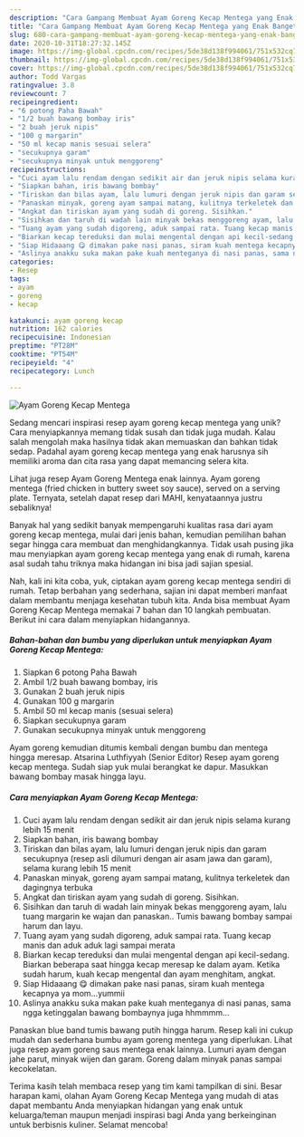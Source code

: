 ```yaml
---
description: "Cara Gampang Membuat Ayam Goreng Kecap Mentega yang Enak Banget"
title: "Cara Gampang Membuat Ayam Goreng Kecap Mentega yang Enak Banget"
slug: 680-cara-gampang-membuat-ayam-goreng-kecap-mentega-yang-enak-banget
date: 2020-10-31T18:27:32.145Z
image: https://img-global.cpcdn.com/recipes/5de38d138f994061/751x532cq70/ayam-goreng-kecap-mentega-foto-resep-utama.jpg
thumbnail: https://img-global.cpcdn.com/recipes/5de38d138f994061/751x532cq70/ayam-goreng-kecap-mentega-foto-resep-utama.jpg
cover: https://img-global.cpcdn.com/recipes/5de38d138f994061/751x532cq70/ayam-goreng-kecap-mentega-foto-resep-utama.jpg
author: Todd Vargas
ratingvalue: 3.8
reviewcount: 7
recipeingredient:
- "6 potong Paha Bawah"
- "1/2 buah bawang bombay iris"
- "2 buah jeruk nipis"
- "100 g margarin"
- "50 ml kecap manis sesuai selera"
- "secukupnya garam"
- "secukupnya minyak untuk menggoreng"
recipeinstructions:
- "Cuci ayam lalu rendam dengan sedikit air dan jeruk nipis selama kurang lebih 15 menit"
- "Siapkan bahan, iris bawang bombay"
- "Tiriskan dan bilas ayam, lalu lumuri dengan jeruk nipis dan garam secukupnya (resep asli dilumuri dengan air asam jawa dan garam), selama kurang lebih 15 menit"
- "Panaskan minyak, goreng ayam sampai matang, kulitnya terkeletek dan dagingnya terbuka"
- "Angkat dan tiriskan ayam yang sudah di goreng. Sisihkan."
- "Sisihkan dan taruh di wadah lain minyak bekas menggoreng ayam, lalu tuang margarin ke wajan dan panaskan.. Tumis bawang bombay sampai harum dan layu."
- "Tuang ayam yang sudah digoreng, aduk sampai rata. Tuang kecap manis dan aduk aduk lagi sampai merata"
- "Biarkan kecap tereduksi dan mulai mengental dengan api kecil-sedang. Biarkan beberapa saat hingga kecap meresap ke dalam ayam. Ketika sudah harum, kuah kecap mengental dan ayam menghitam, angkat."
- "Siap Hidaaang 😋 dimakan pake nasi panas, siram kuah mentega kecapnya ya mom...yummii"
- "Aslinya anakku suka makan pake kuah menteganya di nasi panas, sama ngga ketinggalan bawang bombaynya juga hhmmmm..."
categories:
- Resep
tags:
- ayam
- goreng
- kecap

katakunci: ayam goreng kecap 
nutrition: 162 calories
recipecuisine: Indonesian
preptime: "PT28M"
cooktime: "PT54M"
recipeyield: "4"
recipecategory: Lunch

---
```



![Ayam Goreng Kecap Mentega](https://img-global.cpcdn.com/recipes/5de38d138f994061/751x532cq70/ayam-goreng-kecap-mentega-foto-resep-utama.jpg)

Sedang mencari inspirasi resep ayam goreng kecap mentega yang unik? Cara menyiapkannya memang tidak susah dan tidak juga mudah. Kalau salah mengolah maka hasilnya tidak akan memuaskan dan bahkan tidak sedap. Padahal ayam goreng kecap mentega yang enak harusnya sih memiliki aroma dan cita rasa yang dapat memancing selera kita.

Lihat juga resep Ayam Goreng Mentega enak lainnya. Ayam goreng mentega (fried chicken in buttery sweet soy sauce), served on a serving plate. Ternyata, setelah dapat resep dari MAHI, kenyataannya justru sebaliknya!

Banyak hal yang sedikit banyak mempengaruhi kualitas rasa dari ayam goreng kecap mentega, mulai dari jenis bahan, kemudian pemilihan bahan segar hingga cara membuat dan menghidangkannya. Tidak usah pusing jika mau menyiapkan ayam goreng kecap mentega yang enak di rumah, karena asal sudah tahu triknya maka hidangan ini bisa jadi sajian spesial.


Nah, kali ini kita coba, yuk, ciptakan ayam goreng kecap mentega sendiri di rumah. Tetap berbahan yang sederhana, sajian ini dapat memberi manfaat dalam membantu menjaga kesehatan tubuh kita. Anda bisa membuat Ayam Goreng Kecap Mentega memakai 7 bahan dan 10 langkah pembuatan. Berikut ini cara dalam menyiapkan hidangannya.

<!--inarticleads1-->

##### Bahan-bahan dan bumbu yang diperlukan untuk menyiapkan Ayam Goreng Kecap Mentega:

1. Siapkan 6 potong Paha Bawah
1. Ambil 1/2 buah bawang bombay, iris
1. Gunakan 2 buah jeruk nipis
1. Gunakan 100 g margarin
1. Ambil 50 ml kecap manis (sesuai selera)
1. Siapkan secukupnya garam
1. Gunakan secukupnya minyak untuk menggoreng


Ayam goreng kemudian ditumis kembali dengan bumbu dan mentega hingga meresap. Atsarina Luthfiyyah (Senior Editor) Resep ayam goreng kecap mentega. Sudah siap yuk mulai berangkat ke dapur. Masukkan bawang bombay masak hingga layu. 

<!--inarticleads2-->

##### Cara menyiapkan Ayam Goreng Kecap Mentega:

1. Cuci ayam lalu rendam dengan sedikit air dan jeruk nipis selama kurang lebih 15 menit
1. Siapkan bahan, iris bawang bombay
1. Tiriskan dan bilas ayam, lalu lumuri dengan jeruk nipis dan garam secukupnya (resep asli dilumuri dengan air asam jawa dan garam), selama kurang lebih 15 menit
1. Panaskan minyak, goreng ayam sampai matang, kulitnya terkeletek dan dagingnya terbuka
1. Angkat dan tiriskan ayam yang sudah di goreng. Sisihkan.
1. Sisihkan dan taruh di wadah lain minyak bekas menggoreng ayam, lalu tuang margarin ke wajan dan panaskan.. Tumis bawang bombay sampai harum dan layu.
1. Tuang ayam yang sudah digoreng, aduk sampai rata. Tuang kecap manis dan aduk aduk lagi sampai merata
1. Biarkan kecap tereduksi dan mulai mengental dengan api kecil-sedang. Biarkan beberapa saat hingga kecap meresap ke dalam ayam. Ketika sudah harum, kuah kecap mengental dan ayam menghitam, angkat.
1. Siap Hidaaang 😋 dimakan pake nasi panas, siram kuah mentega kecapnya ya mom...yummii
1. Aslinya anakku suka makan pake kuah menteganya di nasi panas, sama ngga ketinggalan bawang bombaynya juga hhmmmm...


Panaskan blue band tumis bawang putih hingga harum. Resep kali ini cukup mudah dan sederhana bumbu ayam goreng mentega yang diperlukan. Lihat juga resep ayam goreng saus mentega enak lainnya. Lumuri ayam dengan jahe parut, minyak wijen dan garam. Goreng dalam minyak panas sampai kecokelatan. 

Terima kasih telah membaca resep yang tim kami tampilkan di sini. Besar harapan kami, olahan Ayam Goreng Kecap Mentega yang mudah di atas dapat membantu Anda menyiapkan hidangan yang enak untuk keluarga/teman maupun menjadi inspirasi bagi Anda yang berkeinginan untuk berbisnis kuliner. Selamat mencoba!

